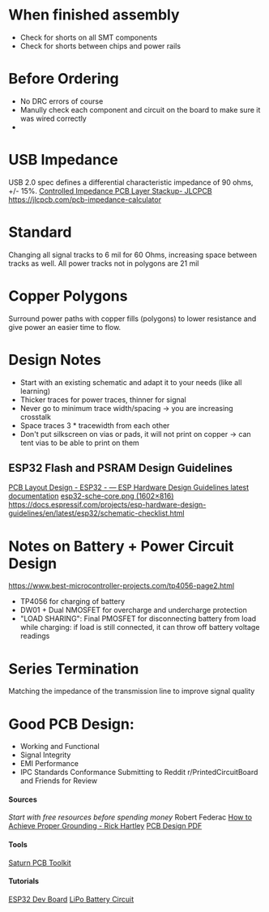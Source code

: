 
# When finished assembly
* Check for shorts on all SMT components
* Check for shorts between chips and power rails
# Before Ordering
* No DRC errors of course
* Manully check each component and circuit on the board to make sure it was wired correctly
* 
# USB Impedance
USB 2.0 spec defines a differential characteristic impedance of 90 ohms, +/- 15%.
[Controlled Impedance PCB Layer Stackup- JLCPCB](https://jlcpcb.com/impedance)
https://jlcpcb.com/pcb-impedance-calculator

# Standard 
Changing all signal tracks to 6 mil for 60 Ohms, increasing space between tracks as well.
All power tracks not in polygons are 21 mil
# Copper Polygons
Surround power paths with copper fills (polygons) to lower resistance and give power an easier time to flow.
# Design Notes
* Start with an existing schematic and adapt it to your needs (like all learning)
* Thicker traces for power traces, thinner for signal
* Never go to minimum trace width/spacing -> you are increasing crosstalk
* Space traces 3 * tracewidth from each other
* Don't put silkscreen on vias or pads, it will not print on copper -> can tent vias to be able to print on them

## ESP32 Flash and PSRAM Design Guidelines
[PCB Layout Design - ESP32 - — ESP Hardware Design Guidelines latest documentation](https://docs.espressif.com/projects/esp-hardware-design-guidelines/en/latest/esp32/pcb-layout-design.html)
[esp32-sche-core.png (1602×816)](https://docs.espressif.com/projects/esp-hardware-design-guidelines/en/latest/esp32/_images/esp32-sche-core.png)
https://docs.espressif.com/projects/esp-hardware-design-guidelines/en/latest/esp32/schematic-checklist.html

# Notes on Battery + Power Circuit Design
https://www.best-microcontroller-projects.com/tp4056-page2.html
* TP4056 for charging of battery
* DW01 + Dual NMOSFET for overcharge and undercharge protection
* "LOAD SHARING": Final PMOSFET for disconnecting battery from load while charging: if load is still connected, it can throw off battery voltage readings

# Series Termination
Matching the impedance of the transmission line to improve signal quality

# Good PCB Design: 
* Working and Functional
* Signal Integrity
* EMI Performance
* IPC Standards Conformance
Submitting to Reddit r/PrintedCircuitBoard and Friends for Review
#### Sources
*Start with free resources before spending money*
Robert Federac
[How to Achieve Proper Grounding - Rick Hartley](https://www.youtube.com/watch?v=ySuUZEjARPY)
[PCB Design PDF](https://alternatezone.com/electronics/files/PCBDesignTutorialRevA.pdf)
#### Tools
[Saturn PCB Toolkit](https://saturnpcb.com/pcb_toolkit/)


#### Tutorials
[ESP32 Dev Board](https://www.youtube.com/watch?v=S_p0YV-JlfU&ab_channel=RobertFeranec)
[LiPo Battery Circuit](https://www.youtube.com/watch?v=Fj0XuYiE7HU&ab_channel=GreatScott%21)